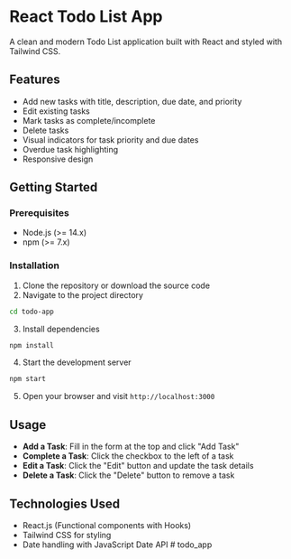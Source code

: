 # React Todo List App

A clean and modern Todo List application built with React and styled with Tailwind CSS.

## Features

- Add new tasks with title, description, due date, and priority
- Edit existing tasks
- Mark tasks as complete/incomplete
- Delete tasks
- Visual indicators for task priority and due dates
- Overdue task highlighting
- Responsive design

## Getting Started

### Prerequisites

- Node.js (>= 14.x)
- npm (>= 7.x)

### Installation

1. Clone the repository or download the source code
2. Navigate to the project directory

```bash
cd todo-app
```

3. Install dependencies

```bash
npm install
```

4. Start the development server

```bash
npm start
```

5. Open your browser and visit `http://localhost:3000`

## Usage

- **Add a Task**: Fill in the form at the top and click "Add Task"
- **Complete a Task**: Click the checkbox to the left of a task
- **Edit a Task**: Click the "Edit" button and update the task details
- **Delete a Task**: Click the "Delete" button to remove a task

## Technologies Used

- React.js (Functional components with Hooks)
- Tailwind CSS for styling
- Date handling with JavaScript Date API #   t o d o _ a p p  
 